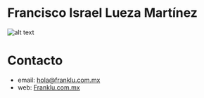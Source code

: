 # Francisco Israel Lueza Martínez
![alt text](ensayo/img/Lueza.jpj "Francsico Lueza1")
# Contacto
* email: hola@franklu.com.mx
* web: [Franklu.com.mx](https://franklu.com.mx)
